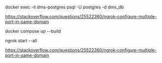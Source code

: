 
docker exec -it dms-postgres psql -U postgres -d dms_db

https://stackoverflow.com/questions/25522360/ngrok-configure-multiple-port-in-same-domain

 docker compose up --build

ngrok start --all


https://stackoverflow.com/questions/25522360/ngrok-configure-multiple-port-in-same-domain
